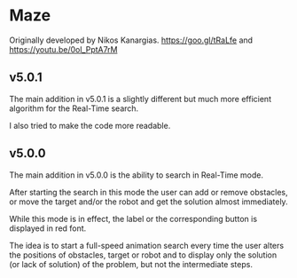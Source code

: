 # Maze
Originally developed by Nikos Kanargias. https://goo.gl/tRaLfe and https://youtu.be/0ol_PptA7rM

## v5.0.1
The main addition in v5.0.1 is a slightly different but much more efficient algorithm for the Real-Time search.

I also tried to make the code more readable.

## v5.0.0
The main addition in v5.0.0 is the ability to search in Real-Time mode.

After starting the search in this mode the user can add or remove obstacles, or move the target and/or the robot and get the solution almost immediately.

While this mode is in effect, the label or the corresponding button is displayed in red font.

The idea is to start a full-speed animation search every time the user alters the positions of obstacles, target or robot and to display only the solution (or lack of solution) of the problem, but not the intermediate steps.
